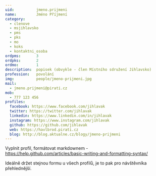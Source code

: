 ```yaml
---
uid:          jmeno.prijmeni
name:         Jméno Příjmení
category:
  - clenove
  - msjihlavsko
  - pms
  - pks
  - mo
  - koks
  - kontaktni_osoba
ordpms:       3
ordpks:       2
ordmo:        1
description:  popisek (obvykle - člen Místního sdružení Jihlavsko)
profession:   povolání
img:          people/jmeno-prijmeni.jpg
mail:
  - jmeno.prijmeni@pirati.cz
mob:
  - 777 123 456
profiles:
  facebook: https://www.facebook.com/jihlavak 
  twitter: https://twitter.com/jihlavak
  linkedin: https://www.linkedin.com/in/jihlavak
  instagram: https://www.instagram.com/jihlavak
  github: https://github.com/jihlavak
  web: https://havlbrod.pirati.cz
  blog: http://blog.aktualne.cz/blogy/jmeno-prijmeni
---
```


Vyplnit profil, formátovat markdownem - https://help.github.com/articles/basic-writing-and-formatting-syntax/

Ideálně držet stejnou formu u všech profilů, je to pak pro návštěvníka přehlednější.
